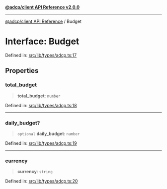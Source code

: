 [**@adcp/client API Reference v2.0.0**](../README.md)

***

[@adcp/client API Reference](../README.md) / Budget

# Interface: Budget

Defined in: [src/lib/types/adcp.ts:17](https://github.com/adcontextprotocol/adcp-client/blob/e8953d756e5ce5fafa76c5e8fa2f0316f0da0998/src/lib/types/adcp.ts#L17)

## Properties

### total\_budget

> **total\_budget**: `number`

Defined in: [src/lib/types/adcp.ts:18](https://github.com/adcontextprotocol/adcp-client/blob/e8953d756e5ce5fafa76c5e8fa2f0316f0da0998/src/lib/types/adcp.ts#L18)

***

### daily\_budget?

> `optional` **daily\_budget**: `number`

Defined in: [src/lib/types/adcp.ts:19](https://github.com/adcontextprotocol/adcp-client/blob/e8953d756e5ce5fafa76c5e8fa2f0316f0da0998/src/lib/types/adcp.ts#L19)

***

### currency

> **currency**: `string`

Defined in: [src/lib/types/adcp.ts:20](https://github.com/adcontextprotocol/adcp-client/blob/e8953d756e5ce5fafa76c5e8fa2f0316f0da0998/src/lib/types/adcp.ts#L20)
